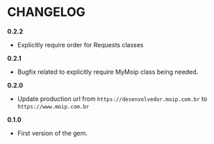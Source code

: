 CHANGELOG
=========

**0.2.2**
* Explicitly require order for Requests classes

**0.2.1**
* Bugfix related to explicitly require MyMoip class being needed.

**0.2.0**
* Update production url from `https://desenvolvedor.moip.com.br` to `https://www.moip.com.br`

**0.1.0**
* First version of the gem.
